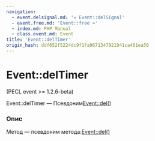 ```yaml
---
navigation:
  - event.delsignal.md: '« Event::delSignal'
  - event.free.md: 'Event::free »'
  - index.md: PHP Manual
  - class.event.md: Event
title: 'Event::delTimer'
origin_hash: ddf652f5224dc9f1fa9671347921941ca401ea50
---
```

# Event::delTimer

(PECL event >= 1.2.6-beta)

Event::delTimer — Псевдоним[Event::del()](event.del.md)

### Опис

Метод — псевдоним метода:[Event::del()](event.del.md)
